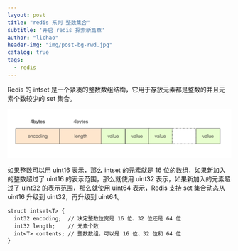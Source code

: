 ```yaml
---
layout: post
title: "redis 系列 整数集合"
subtitle: '开启 redis 探索新篇章'
author: "lichao"
header-img: "img/post-bg-rwd.jpg"
catalog: true
tags:
  - redis 
---
```


Redis 的 intset 是一个紧凑的整数数组结构，它用于存放元素都是整数的并且元素个数较少的 set 集合。

![整数集合](/img/redis/整数集合.png)

如果整数可以用 uint16 表示，那么 intset 的元素就是 16 位的数组，如果新加入的整数超过了 uint16 的表示范围，那么就使用 uint32 表示，如果新加入的元素超过了 uint32 的表示范围，那么就使用 uint64 表示，Redis 支持 set 集合动态从 uint16 升级到 uint32，再升级到 uint64。

```
struct intset<T> {
  int32 encoding;  // 决定整数位宽是 16 位、32 位还是 64 位
  int32 length;    // 元素个数
  int<T> contents; // 整数数组，可以是 16 位、32 位和 64 位
}
```